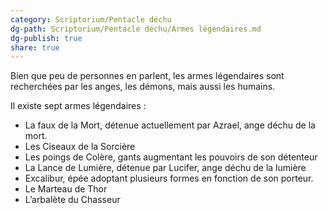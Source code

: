 ```yaml
---
category: Scriptorium/Pentacle déchu
dg-path: Scriptorium/Pentacle déchu/Armes légendaires.md
dg-publish: true
share: true
---
```


Bien que peu de personnes en parlent, les armes légendaires sont recherchées par les anges, les démons, mais aussi les humains.

Il existe sept armes légendaires :

- La faux de la Mort, détenue actuellement par Azrael, ange déchu de la mort.
- Les Ciseaux de la Sorcière
- Les poings de Colère, gants augmentant les pouvoirs de son détenteur
- La Lance de Lumière, détenue par Lucifer, ange déchu de la lumière
- Excalibur, épée adoptant plusieurs formes en fonction de son porteur.
- Le Marteau de Thor
- L’arbalète du Chasseur
